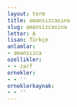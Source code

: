 ```yaml
---
layout: term
title: amansızcasına
slug: amansizcasina
letter: A
lisan: Türkçe
anlamlar:
- amansızca
ozellikler:
- - zarf
ornekler:
- - ''
orneklerkaynak:
- - ''
---
```

